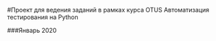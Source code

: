 #Проект для ведения заданий в рамках курса OTUS Автоматизация тестирования на Python 

###Январь 2020
